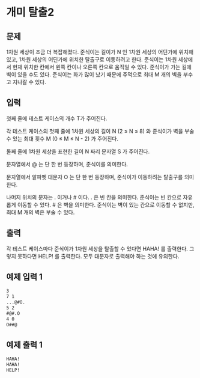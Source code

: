 # 개미 탈출2
## 문제 
1차원 세상이 조금 더 복잡해졌다. 준식이는 길이가 N 인 1차원 세상의 어딘가에 위치해 있고, 1차원 세상의 어딘가에 위치한 탈출구로 이동하려고 한다. 준식이는 1차원 세상에서 현재 위치한 칸에서 왼쪽 칸이나 오른쪽 칸으로 움직일 수 있다. 준식이가 가는 길에 벽이 있을 수도 있다. 준식이는 화가 많이 났기 때문에 주먹으로 최대 M 개의 벽을 부수고 지나갈 수 있다.

## 입력
첫째 줄에 테스트 케이스의 개수 T가 주어진다.

각 테스트 케이스의 첫째 줄에 1차원 세상의 길이 N (2 ≤ N ≤ 8) 와 준식이가 벽을 부술 수 있는 최대 횟수 M (0 ≤ M ≤ N - 2) 가 주어진다.

둘째 줄에 1차원 세상을 표현한 길이 N 짜리 문자열 S 가 주어진다.

문자열에서 @ 는 단 한 번 등장하며, 준식이를 의미한다.

문자열에서 알파벳 대문자 O 는 단 한 번 등장하며, 준식이가 이동하려는 탈출구를 의미한다.

나머지 위치의 문자는 . 이거나 # 이다. . 은 빈 칸을 의미한다. 준식이는 빈 칸으로 자유롭게 이동할 수 있다. # 은 벽을 의미한다. 준식이는 벽이 있는 칸으로 이동할 수 없지만, 최대 M 개의 벽은 부술 수 있다.

## 출력 
각 테스트 케이스마다 준식이가 1차원 세상을 탈출할 수 있다면 HAHA! 를 출력한다. 그렇지 못하다면 HELP! 를 출력한다. 모두 대문자로 출력해야 하는 것에 유의한다.
 

## 예제 입력 1
```markdown
3   
7 1   
...@#O.   
5 2   
#@#.O   
4 0   
O##@   
```
## 예제 출력 1
```markdown
HAHA!   
HAHA!   
HELP!    
```
